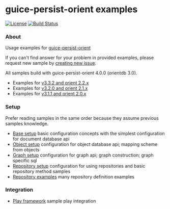 # guice-persist-orient examples
[![License](https://img.shields.io/badge/license-MIT-blue.svg?style=flat)](http://www.opensource.org/licenses/MIT)
[![Build Status](https://travis-ci.com/xvik/guice-persist-orient-examples.svg?branch=master)](https://travis-ci.com/xvik/guice-persist-orient-examples)

### About

Usage examples for [guice-persist-orient](https://github.com/xvik/guice-persist-orient)

If you can't find answer for your problem in provided examples, please request new sample by 
[creating new issue](https://github.com/xvik/guice-persist-orient-examples/issues).

All samples build with guice-persist-orient 4.0.0 (orientdb 3.0).

* Examples for [v3.3.2 and orient 2.2.x](https://github.com/xvik/guice-persist-orient-examples/tree/orient-2.2.x)
* Examples for [v3.2.0 and orient 2.1.x](https://github.com/xvik/guice-persist-orient-examples/tree/orient-2.1.x)
* Examples for [v3.1.1 and orient 2.0.x](https://github.com/xvik/guice-persist-orient-examples/tree/orient-2.0.x) 

### Setup

Prefer reading samples in the same order because they assume previous samples knowledge.

* [Base setup](setup-base) 
basic configuration concepts with the simplest configuration for document database api 
* [Object setup](setup-object)
configuration for object database api; mapping scheme from objects
* [Graph setup](setup-graph) configuration for graph api; graph construction; graph specific sql
* [Repository setup](setup-repository) configuration for using repositories and basic repository method samples
* [Repository examples](repository-examples) many repository definition examples

### Integration

* [Play framework](https://github.com/xvik/guice-persist-orient-play-example) sample play integration

